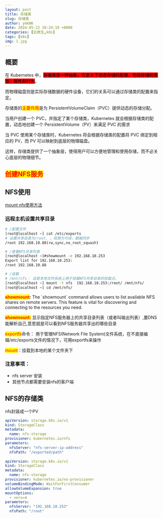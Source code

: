 ```yaml
---
layout: post
title: 存储类
slug: 存储类
author: ymkNK
date: 2024-05-22 10:24:19 +0800
categories: [云原生,k8s]
tags: [k8s]
img: 1.jpg
---
```


## 概要

在 Kubernetes 中，<mark style="background-color:red;">存储类是一种抽象，它定义了动态存储的配置，包括存储的类型、属性和行为</mark>。

而物理磁盘则是实际存储数据的硬件设备，它们的关系可以通过存储类的配置来指定。



存储类的<mark style="color:red;">主要作用</mark>是为 PersistentVolumeClaim（PVC）提供动态的存储分配。

当用户创建一个 PVC，并指定了某个存储类，Kubernetes 就会根据存储类的配置，动态地创建一个 PersistentVolume（PV）来满足 PVC 的需求



当 PVC 使用某个存储类时，Kubernetes 将会根据存储类的配置将 PVC 绑定到相应的 PV，而 PV 可以映射到底层的物理磁盘。



这样，存储类提供了一个抽象层，使得用户可以方便地管理和使用存储，而不必关心底层的物理细节。



## <mark style="color:red;">创建NFS服务</mark>


## NFS使用

[mount nfs使用方法](https://blog.csdn.net/weixin\_41012399/article/details/120221702)

### 远程主机设置共享目录

```sh
# /配置文件
[root@localhost ~] cat /etc/exports
# 设置共享目录为/root, ，权限为可读，数据同步
/root 192.168.10.88(rw,sync,no_root_squash)

# /查看NFS共享列表
[root@localhost ~]#showmount -e 192.168.10.253
Export list for 192.168.10.253:
/root 192.168.10.88

# /挂载
# /mnt/nfs： 这是本地文件系统上用于挂载NFS共享目录的挂载点。
[root@localhost ~] mount -t nfs  192.168.10.253:/root/ /mnt/nfs/
[root@localhost ~] cd /mnt/nfs/
```

<mark style="color:red;">**showmount**</mark>**:**  The \`showmount\` command allows users to list available NFS shares on remote servers. This feature is vital for discovering and connecting to the resources you need.

<mark style="color:red;">**showmount:**</mark> 显示指定NFS服务器上的共享目录列表（或者叫输出列表）,要DNS能解析自己,意思就是可以看到NFS服务器共享出的哪些目录

<mark style="color:red;">exportfs</mark>命令： 用于管理NFS(Network File System)文件系统，在不直接编辑/etc/exports文件的情况下，可用exportfs来操作

<mark style="color:red;">mount</mark>：挂载到本地的某个文件夹下



### 注意事项：

* nfs server 安装
* 其他节点都需要安装nfs的客户端



## NFS的存储类

nfs封装成一个PV

```yaml
apiVersion: storage.k8s.io/v1
kind: StorageClass
metadata:
  name: nfs-storage
provisioner: kubernetes.io/nfs
parameters:
  nfsServer: "nfs-server-ip-address"
  nfsPath: "/exported/path"
  
apiVersion: storage.k8s.io/v1
kind: StorageClass
metadata:
  name: nfs-storage
provisioner: kubernetes.io/no-provisioner
volumeBindingMode: WaitForFirstConsumer
allowVolumeExpansion: true
mountOptions:
  - vers=4
parameters:
  nfsServer: "192.168.10.253"
  nfsPath: "/root"
```
